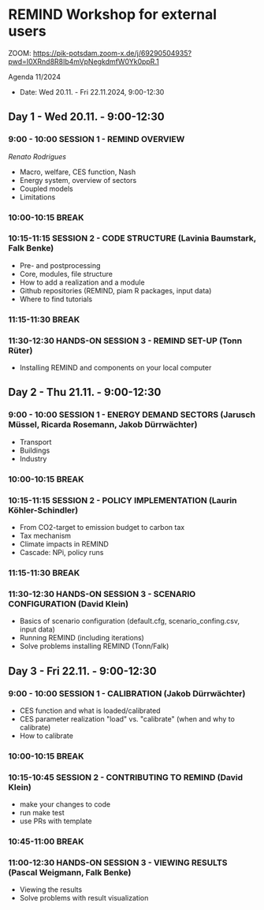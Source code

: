 # REMIND Workshop for external users

ZOOM: https://pik-potsdam.zoom-x.de/j/69290504935?pwd=I0XRnd8R8Ib4mVpNegkdmfW0Yk0ppR.1

Agenda 11/2024

- Date: Wed 20.11. - Fri 22.11.2024, 9:00-12:30

## Day 1 - Wed 20.11. - 9:00-12:30

### 9:00 - 10:00 SESSION 1 - REMIND OVERVIEW 
*Renato Rodrigues*
- Macro, welfare, CES function, Nash
- Energy system, overview of sectors
- Coupled models
- Limitations

### 10:00-10:15 BREAK

### 10:15-11:15 SESSION 2 - CODE STRUCTURE (Lavinia Baumstark, Falk Benke)
- Pre- and postprocessing
- Core, modules, file structure
- How to add a realization and a module
- Github repositories (REMIND, piam R packages, input data)
- Where to find tutorials

### 11:15-11:30 BREAK

### 11:30-12:30 HANDS-ON SESSION 3 - REMIND SET-UP (Tonn Rüter)
- Installing REMIND and components on your local computer

## Day 2 - Thu 21.11. - 9:00-12:30

### 9:00 - 10:00 SESSION 1 - ENERGY DEMAND SECTORS (Jarusch Müssel, Ricarda Rosemann, Jakob Dürrwächter)
- Transport
- Buildings
- Industry

### 10:00-10:15 BREAK

### 10:15-11:15 SESSION 2 - POLICY IMPLEMENTATION (Laurin Köhler-Schindler)
- From CO2-target to emission budget to carbon tax
- Tax mechanism
- Climate impacts in REMIND
- Cascade: NPi, policy runs

### 11:15-11:30 BREAK 

### 11:30-12:30 HANDS-ON SESSION 3 - SCENARIO CONFIGURATION (David Klein)
- Basics of scenario configuration (default.cfg, scenario_confing.csv, input data)
- Running REMIND (including iterations)
- Solve problems installing REMIND (Tonn/Falk)

## Day 3 - Fri 22.11. - 9:00-12:30

### 9:00 - 10:00 SESSION 1 - CALIBRATION (Jakob Dürrwächter)
- CES function and what is loaded/calibrated
- CES parameter realization "load" vs. "calibrate" (when and why to calibrate)
- How to calibrate

### 10:00-10:15 BREAK

### 10:15-10:45 SESSION 2 - CONTRIBUTING TO REMIND (David Klein)
- make your changes to code
- run make test
- use PRs with template

### 10:45-11:00 BREAK 

### 11:00-12:30 HANDS-ON SESSION 3 - VIEWING RESULTS (Pascal Weigmann, Falk Benke)
- Viewing the results
- Solve problems with result visualization
